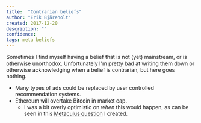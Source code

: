 ```yaml
---
title:  "Contrarian beliefs"
author: "Erik Bjäreholt"
created: 2017-12-20
description: ""
confidence: 
tags: meta beliefs
---
```


Sometimes I find myself having a belief that is not (yet) mainstream, or is otherwise unorthodox. Unfortunately I'm pretty bad at writing them down or otherwise acknowledging when a belief is contrarian, but here goes nothing. 

 - Many types of ads could be replaced by user controlled recommendation systems. 
 - Ethereum will overtake Bitcoin in market cap.
   - I was a bit overly optimistic on *when* this would happen, as can be seen in this [Metaculus question](https://www.metaculus.com/questions/471/will-the-market-cap-of-ether-be-higher-than-that-of-bitcoin-by-2020/) I created.
